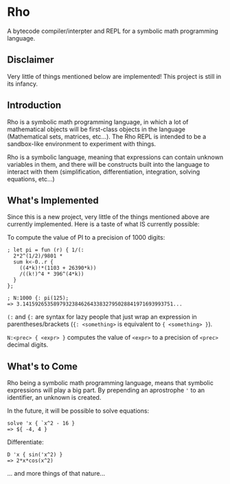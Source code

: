 # Rho
A bytecode compiler/interpter and REPL for a symbolic math programming language.

Disclaimer
----------
Very little of things mentioned below are implemented!
This project is still in its infancy.

Introduction
------------
Rho is a symbolic math programming language, in which a lot of mathematical objects
will be first-class objects in the language (Mathematical sets, matrices, etc...).
The Rho REPL is intended to be a sandbox-like environment to experiment with things.

Rho is a symbolic language, meaning that expressions can contain unknown variables
in them, and there will be constructs built into the language to interact with them
(simplification, differentiation, integration, solving equations, etc...)

What's Implemented
------------------
Since this is a new project, very little of the things mentioned above are currently implemented.
Here is a taste of what IS currently possible:

To compute the value of PI to a precision of 1000 digits:
```
; let pi = fun (r) { 1/(:
  2*2^(1/2)/9801 *
  sum k<-0..r {
    ((4*k)!*(1103 + 26390*k))
    /((k!)^4 * 396^(4*k))
  }
};

; N:1000 {: pi(125);
=> 3.1415926535897932384626433832795028841971693993751...
```

`(:` and `{:` are syntax for lazy people that just wrap an expression in parentheses/brackets (`{: <something>` is equivalent to `{ <something> }`).

`N:<prec> { <expr> }` computes the value of `<expr>` to a precision of `<prec>` decimal digits.

What's to Come
--------------
Rho being a symbolic math programming language, means that symbolic expressions will play a big part.
By prepending an aprostrophe `'` to an identifier, an unknown is created.

In the future, it will be possible to solve equations:
```
solve 'x { `x^2 - 16 }
=> ${ -4, 4 }
```
Differentiate:
```
D 'x { sin('x^2) }
=> 2*x*cos(x^2)
```
... and more things of that nature...
